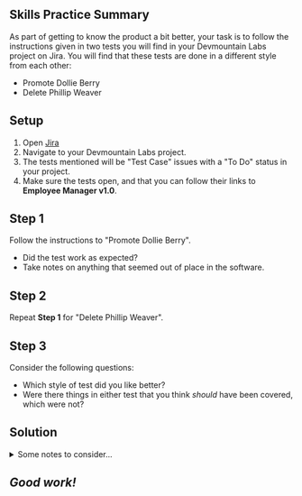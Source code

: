 ## Skills Practice Summary

As part of getting to know the product a bit better, your task is to follow the
instructions given in two tests you will find in your Devmountain Labs project
on Jira. You will find that these tests are done in a different style from each
other:

- Promote Dollie Berry
- Delete Phillip Weaver

## Setup

1. Open [Jira](https://dmutah.atlassian.net)
1. Navigate to your Devmountain Labs project.
1. The tests mentioned will be "Test Case" issues with a "To Do" status in your
   project.
1. Make sure the tests open, and that you can follow their links to **Employee
   Manager v1.0**.

## Step 1

Follow the instructions to "Promote Dollie Berry".

- Did the test work as expected?
- Take notes on anything that seemed out of place in the software.

## Step 2

Repeat **Step 1** for "Delete Phillip Weaver".

## Step 3

Consider the following questions:

- Which style of test did you like better?
- Were there things in either test that you think _should_ have been covered,
  which were not?

## Solution

<details> <summary> Some notes to consider... </summary>
Though there really isn't a solution to practice like this, some things you probably should consider:
* As it stands, "Promote Dollie Berry" *technically* passes, but there are problems.
* "Delete Phillip Weaver" definitely would fail as a test.
* You may have noticed that the first test was far looser than the second, which leads to both positive and negative consequences.
</details>

## **_Good work!_**
